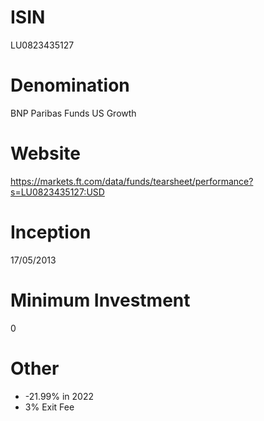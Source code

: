 # ISIN
LU0823435127

# Denomination
BNP Paribas Funds US Growth

# Website
https://markets.ft.com/data/funds/tearsheet/performance?s=LU0823435127:USD

# Inception
17/05/2013

# Minimum Investment
0

# Other
* -21.99% in 2022
* 3% Exit Fee
